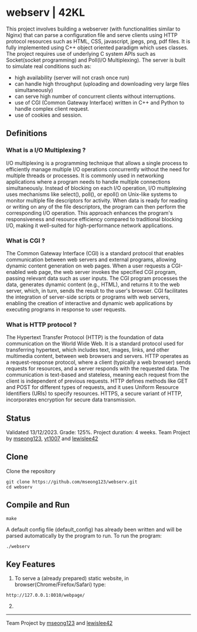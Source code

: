 # webserv | 42KL

This project involves building a webserver (with functionalities similar to Nginx) that can parse a configuration file and serve clients using HTTP protocol resources such as HTML, CSS, javascript, jpegs, png, pdf files. 
It is fully implemented using C++ object oriented paradigm which uses classes. The project requires use of underlying C system APIs such as Socket(socket programming) and Poll(I/O Multiplexing). The server is built
to simulate real conditions such as:
- high availability (server will not crash once run)
- can handle high throughput (uploading and downloading very large files simultaneously)
- can serve high number of concurrent clients without interruptions.
- use of CGI (Common Gateway Interface) written in C++ and Python to handle complex client request.
- use of cookies and session.

## Definitions
### What is a I/O Multiplexing ?
I/O multiplexing is a programming technique that allows a single process to efficiently manage multiple I/O operations concurrently without the need for multiple threads or processes. It is commonly used in networking applications where a program needs to handle multiple connections simultaneously. Instead of blocking on each I/O operation, I/O multiplexing uses mechanisms like select(), poll(), or epoll() on Unix-like systems to monitor multiple file descriptors for activity. When data is ready for reading or writing on any of the file descriptors, the program can then perform the corresponding I/O operation. This approach enhances the program's responsiveness and resource efficiency compared to traditional blocking I/O, making it well-suited for high-performance network applications.

### What is CGI ?
The Common Gateway Interface (CGI) is a standard protocol that enables communication between web servers and external programs, allowing dynamic content generation on web pages. When a user requests a CGI-enabled web page, the web server invokes the specified CGI program, passing relevant data such as user inputs. The CGI program processes the data, generates dynamic content (e.g., HTML), and returns it to the web server, which, in turn, sends the result to the user's browser. CGI facilitates the integration of server-side scripts or programs with web servers, enabling the creation of interactive and dynamic web applications by executing programs in response to user requests.

### What is HTTP protocol ?
The Hypertext Transfer Protocol (HTTP) is the foundation of data communication on the World Wide Web. It is a standard protocol used for transferring hypertext, which includes text, images, links, and other multimedia content, between web browsers and servers. HTTP operates as a request-response protocol, where a client (typically a web browser) sends requests for resources, and a server responds with the requested data. The communication is text-based and stateless, meaning each request from the client is independent of previous requests. HTTP defines methods like GET and POST for different types of requests, and it uses Uniform Resource Identifiers (URIs) to specify resources. HTTPS, a secure variant of HTTP, incorporates encryption for secure data transmission.

## Status

Validated 13/12/2023. Grade: 125%. Project duration: 4 weeks.
Team Project by [mseong123](https://github.com/mseong123), [yt1007](https://github.com/yt1007) and [lewislee42](https://github.com/lewislee42)

## Clone

Clone the repository

```
git clone https://github.com/mseong123/webserv.git
cd webserv
```

## Compile and Run

```shell
make
```

A default config file (default_config) has already been written and will be parsed automatically by the program to run. To run the program:

```shell
./webserv
```

## Key Features

1) To serve a (already prepared) static website, in browser(Chrome/Firefox/Safari) type:
```shell
http://127.0.0.1:8010/webpage/
```
2)




---
Team Project by [mseong123](https://github.com/mseong123) and [lewislee42](https://github.com/lewislee42)
